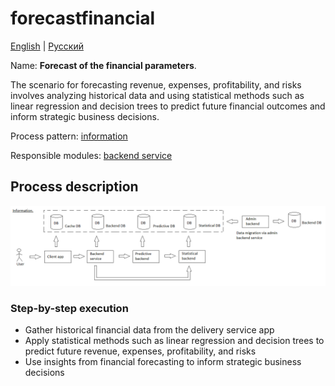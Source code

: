 # forecastfinancial

[English](forecastfinancial.md) | [Русский](forecastfinancial.ru.md)

Name: **Forecast of the financial parameters**.

The scenario for forecasting revenue, expenses, profitability, and risks involves analyzing historical data and using statistical methods such as linear regression and decision trees to predict future financial outcomes and inform strategic business decisions.

Process pattern: [information](../../processpatterns/information.md)

Responsible modules: [backend service](../../backend/predictivebackend.md)

## Process description

![information_overall](../../img/processpatterns/information_overall.png)

### Step-by-step execution

- Gather historical financial data from the delivery service app
- Apply statistical methods such as linear regression and decision trees to predict future revenue, expenses, profitability, and risks
- Use insights from financial forecasting to inform strategic business decisions
